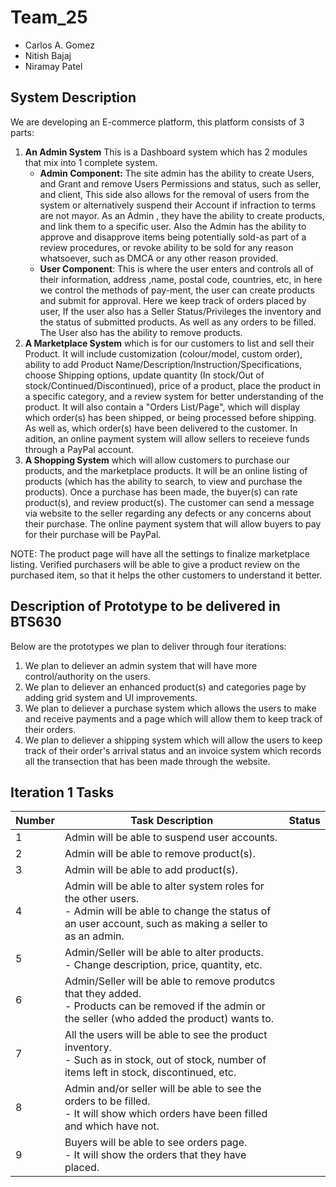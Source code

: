 # Team_25
  * Carlos A. Gomez
  * Nitish Bajaj
  * Niramay Patel
  
## System Description
We are developing an E-commerce platform, this platform consists of 3 parts:
 1. **An Admin System** This is a Dashboard system which has 2 modules that mix into 1 complete system.
    * **Admin Component:** The site admin has the ability to create Users, and Grant and remove Users Permissions and status, such as seller, and client, This side also allows for the removal of users from the system or alternatively suspend their Account if infraction to terms are not mayor. As an Admin , they have the ability to create products, and link them to a specific user. Also the Admin has the ability to approve and disapprove items being potentially sold-as part of a review procedures, or revoke ability to be sold for any reason whatsoever, such as DMCA or any other reason provided.
    * **User Component**: This is where the user enters and controls all of their information, address ,name, postal code, countries, etc, in here we control the methods of pay-ment, the user can create products and submit for approval. Here we keep track of orders placed by user, If the user also has a Seller Status/Privileges the inventory and the status of submitted products. As well as any orders to be filled. The User also has the ability to remove products.
 2. **A Marketplace System** which is for our customers to list and sell their Product. It will include customization (colour/model, custom order), ability to add Product Name/Description/Instruction/Specifications, choose Shipping options, update quantity (In stock/Out of stock/Continued/Discontinued), price of a product, place the product in a specific category, and a review system for better understanding of the product. It will also contain a "Orders List/Page", which will display which order(s) has been shipped, or being processed before shipping. As well as, which order(s) have been delivered to the customer. In adition, an online payment system will allow sellers to receieve funds through a PayPal account.
 3. **A Shopping System** which will allow customers to purchase our products, and the marketplace products. It will be an online listing of products (which has the ability to search, to view and purchase the products). Once a purchase has been made, the buyer(s) can rate product(s), and review product(s). The customer can send a message via website to the seller regarding any defects or any concerns about their purchase. The online payment system that will allow buyers to pay for their purchase will be PayPal. 

NOTE: The product page will have all the settings to finalize marketplace listing. Verified purchasers will be able to give a product review on the purchased item, so that it helps the other customers to understand it better.
 
## Description of Prototype to be delivered in BTS630
Below are the prototypes we plan to deliver through four iterations:
 1. We plan to deliever an admin system that will have more control/authority on the users.   
 2. We plan to deliever an enhanced product(s) and categories page by adding grid system and UI improvements.
 3. We plan to deliever a purchase system which allows the users to make and receive payments and a page which will allow them to keep track of their orders. 
 4. We plan to deliever a shipping system which will allow the users to keep track of their order's arrival status and an invoice system which records all the transection that has been made through the website.
 
## Iteration 1 Tasks

| Number | Task Description | Status |
| --- | --- | --- |
| 1 | Admin will be able to suspend  user accounts. |   |
| 2 | Admin will be able to remove product(s). |   |
| 3 | Admin will be able to add product(s). |   |
| 4 | Admin will be able to alter system roles for the other users. <br /> - Admin will be able to change the status of an user account, such as making a seller to as an admin. |   |
| 5 | Admin/Seller will be able to alter products. <br /> - Change description, price, quantity, etc. |   |
| 6 | Admin/Seller will be able to remove produtcs that they added. <br /> - Products can be removed if the admin or the seller (who added the product) wants to. |   |
| 7 | All the users will be able to see the product inventory.<br /> - Such as in stock, out of stock, number of items left in stock, discontinued, etc. |   |
| 8 | Admin and/or seller will be able to see the orders to be filled.<br /> - It will show which orders have been filled and which have not. |   |
| 9 | Buyers will be able to see orders page.<br /> - It will show the orders that they have placed. |   |
